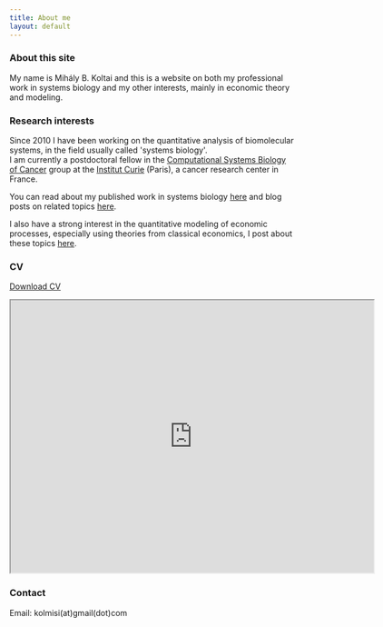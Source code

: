```yaml
---
title: About me
layout: default
---
```


### About this site
My name is Mihály B. Koltai and this is a website on both my professional work in systems biology and my other interests, mainly in economic theory and modeling.

### Research interests

Since 2010 I have been working on the quantitative analysis of biomolecular systems, in the field usually called 'systems biology'.  
I am currently a postdoctoral fellow in the [Computational Systems Biology of Cancer](https://sysbio.curie.fr) group at the [Institut Curie](https://institut-curie.org) (Paris), a cancer research center in France.  

You can read about my published work in systems biology [here](https://mbkoltai.github.io/papers/) and blog posts on related topics [here](https://mbkoltai.github.io/blog/).

I also have a strong interest in the quantitative modeling of economic processes, especially using theories from classical economics, I post about these topics [here](https://mbkoltai.github.io/ecopol).

### CV

[Download CV](images/CV.pdf)

<iframe src="https://drive.google.com/file/d/1KWEtgPJGYTu_gg2hfltOGw66FLc0ukd1/preview" width="640" height="480"></iframe>


### Contact

Email: kolmisi(at)gmail(dot)com
